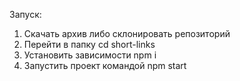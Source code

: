 Запуск:
1. Скачать архив либо склонировать репозиторий
2. Перейти в папку cd short-links
3. Установить зависимости npm i
4. Запустить проект командой npm start
